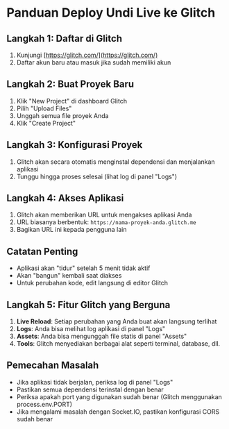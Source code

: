# Panduan Deploy Undi Live ke Glitch

## Langkah 1: Daftar di Glitch
1. Kunjungi [https://glitch.com/](https://glitch.com/)
2. Daftar akun baru atau masuk jika sudah memiliki akun

## Langkah 2: Buat Proyek Baru
1. Klik "New Project" di dashboard Glitch
2. Pilih "Upload Files"
3. Unggah semua file proyek Anda
4. Klik "Create Project"

## Langkah 3: Konfigurasi Proyek
1. Glitch akan secara otomatis menginstal dependensi dan menjalankan aplikasi
2. Tunggu hingga proses selesai (lihat log di panel "Logs")

## Langkah 4: Akses Aplikasi
1. Glitch akan memberikan URL untuk mengakses aplikasi Anda
2. URL biasanya berbentuk: `https://nama-proyek-anda.glitch.me`
3. Bagikan URL ini kepada pengguna lain

## Catatan Penting
- Aplikasi akan "tidur" setelah 5 menit tidak aktif
- Akan "bangun" kembali saat diakses
- Untuk perubahan kode, edit langsung di editor Glitch

## Langkah 5: Fitur Glitch yang Berguna

1. **Live Reload**: Setiap perubahan yang Anda buat akan langsung terlihat
2. **Logs**: Anda bisa melihat log aplikasi di panel "Logs"
3. **Assets**: Anda bisa mengunggah file statis di panel "Assets"
4. **Tools**: Glitch menyediakan berbagai alat seperti terminal, database, dll.

## Pemecahan Masalah

- Jika aplikasi tidak berjalan, periksa log di panel "Logs"
- Pastikan semua dependensi terinstal dengan benar
- Periksa apakah port yang digunakan sudah benar (Glitch menggunakan process.env.PORT)
- Jika mengalami masalah dengan Socket.IO, pastikan konfigurasi CORS sudah benar 